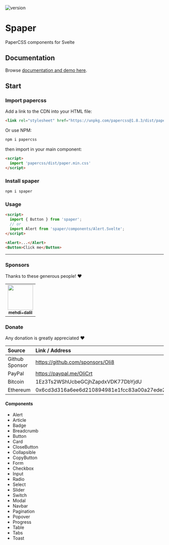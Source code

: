 ![version](https://img.shields.io/npm/v/spaper)

# Spaper
PaperCSS components for Svelte

## Documentation

Browse [documentation and demo here](https://oli8.github.io/spaper/).

## Start

### Import papercss

Add a link to the CDN into your HTML file:  

```html
<link rel="stylesheet" href="https://unpkg.com/papercss@1.8.3/dist/paper.min.css">
```

Or use NPM:

```bash
npm i papercss
```  

then import in your main component:
```html
<script>
  import 'papercss/dist/paper.min.css'
</script>
```

### Install spaper

```bash
npm i spaper
```

### Usage

```html
<script>
  import { Button } from 'spaper';
  // or
  import Alert from 'spaper/components/Alert.Svelte';
</script>

<Alert>...</Alert>
<Button>Click me</Button>
```

<hr />

### Sponsors

Thanks to these generous people! :heart:

<table>
  <tr>
    <td align="center">
      <a href="https://github.com/mehdi-dalil">
        <img src="https://avatars.githubusercontent.com/u/65339771?v=4" width="80px;" alt=""/><br />
        <sub><b>mehdi-dalil</b></sub>
      </a>
    </td>
  </tr>
</table>    


### Donate

Any donation is greatly appreciated :heart:

| Source          | Link / Address                             |
| :-------------- | :------------------------------------------|
| Github Sponsor  | https://github.com/sponsors/Oli8           |
| PayPal          | https://paypal.me/OliCrt                   |
| Bitcoin         | 1Ez3Ts2WShUcbeGCjhZapdxVDK77DbYjdU         |
| Ethereum        | 0x6cd3d316a6ee6d210894981e1fcc83a00a27ede2 |

#### Components

- Alert
- Article
- Badge
- Breadcrumb
- Button
- Card
- CloseButton
- Collapsible
- CopyButton
- Form
- Checkbox
- Input
- Radio
- Select
- Slider
- Switch
- Modal
- Navbar
- Pagination
- Popover
- Progress
- Table
- Tabs
- Toast

